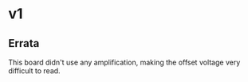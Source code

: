 # v1

## Errata

This board didn't use any amplification, making the offset voltage very difficult to read.
